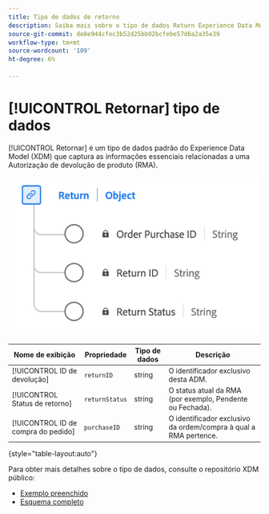 ```yaml
---
title: Tipo de dados de retorno
description: Saiba mais sobre o tipo de dados Return Experience Data Model (XDM).
source-git-commit: de8e944cfec3b52d25bb02bcfebe57d6a2a35e39
workflow-type: tm+mt
source-wordcount: '109'
ht-degree: 6%

---
```


# [!UICONTROL Retornar] tipo de dados

[!UICONTROL Retornar] é um tipo de dados padrão do Experience Data Model (XDM) que captura as informações essenciais relacionadas a uma Autorização de devolução de produto (RMA).

![Um diagrama do tipo de dados Return.](../images/data-types/return.png)

| Nome de exibição | Propriedade | Tipo de dados | Descrição |
|----------------------------------|----------------------|-----------|--------------------------------------------------|
| [!UICONTROL ID de devolução] | `returnID` | string | O identificador exclusivo desta ADM. |
| [!UICONTROL Status de retorno] | `returnStatus` | string | O status atual da RMA (por exemplo, Pendente ou Fechada). |
| [!UICONTROL ID de compra do pedido] | `purchaseID` | string | O identificador exclusivo da ordem/compra à qual a RMA pertence. |

{style="table-layout:auto"}

Para obter mais detalhes sobre o tipo de dados, consulte o repositório XDM público:

* [Exemplo preenchido](https://github.com/adobe/xdm/blob/master/components/datatypes/return.example.1.json)
* [Esquema completo](https://github.com/adobe/xdm/blob/master/components/datatypes/return.schema.json)

